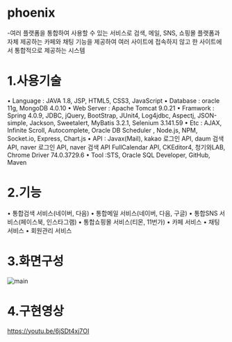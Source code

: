 # phoenix

-여러 플랫폼을 통합하여 사용할 수 있는 서비스로 검색, 메일, SNS, 쇼핑몰 플랫폼과 자체 제공하는 카페와 채팅 기능을 제공하여 여러 사이트에 접속하지 않고 한 사이트에서 통합적으로 제공하는 시스템

# 1.사용기술

• Language : JAVA 1.8, JSP, HTML5, CSS3, JavaScript
• Database : oracle 11g, MongoDB 4.0.10
• Web Server : Apache Tomcat 9.0.21
• Framwork : Spring 4.0.9, JDBC, jQuery, BootStrap, JUnit4, Log4jdbc, Aspectj, JSON-simple, Jackson, Sweetalert, MyBatis 3.2.1, Selenium 3.141.59
• Etc : AJAX, Infinite Scroll, Autocomplete, Oracle DB Scheduler , Node.js, NPM, Socket.io, Express, Chart.js
• API : Javax(Mail), kakao 로그인 API, daum 검색 API, naver 로그인 API, naver 검색 API FullCalendar API, CKEditor4, 청기와LAB, Chrome Driver 74.0.3729.6
• Tool :STS, Oracle SQL Developer, GitHub, Maven

# 2.기능

• 통합검색 서비스(네이버, 다음)
• 통합메일 서비스(네이버, 다음, 구글)
• 통합SNS 서비스(페이스북, 인스타그램)
• 통합쇼핑몰 서비스(티몬, 11번가)
• 카페 서비스
• 채팅 서비스
• 회원관리 서비스

# 3.화면구성

![main](./resources/main.png)

# 4.구현영상

https://youtu.be/6jSDt4xj7OI
